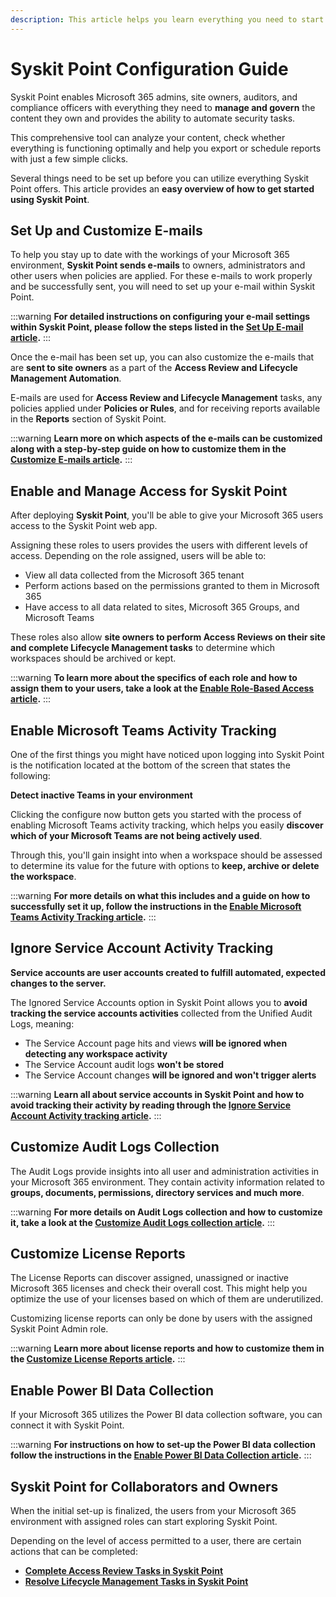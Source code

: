 ```yaml
---
description: This article helps you learn everything you need to start using your Syskit Point. 
---
```


# Syskit Point Configuration Guide

Syskit Point enables Microsoft 365 admins, site owners, auditors, and compliance officers with everything they need to **manage and govern** the content they own and provides the ability to automate security tasks. 

This comprehensive tool can analyze your content, check whether everything is functioning optimally and help you export or schedule reports with just a few simple clicks. 

Several things need to be set up before you can utilize everything Syskit Point offers. This article provides an **easy overview of how to get started using Syskit Point**. 

## Set Up and Customize E-mails

To help you stay up to date with the workings of your Microsoft 365 environment, **Syskit Point sends e-mails** to owners, administrators and other users when policies are applied. For these e-mails to work properly and be successfully sent, you will need to set up your e-mail within Syskit Point.

:::warning
**For detailed instructions on configuring your e-mail settings within Syskit Point, please follow the steps listed in the [Set Up E-mail article](../configuration/set-up-email.md).**
:::

Once the e-mail has been set up, you can also customize the e-mails that are **sent to site owners** as a part of the **Access Review and Lifecycle Management Automation**.  

E-mails are used for **Access Review and Lifecycle Management** tasks, any policies applied under **Policies or Rules**, and for receiving reports available in the **Reports** section of Syskit Point. 

:::warning
**Learn more on which aspects of the e-mails can be customized along with a step-by-step guide on how to customize them in the [Customize E-mails article](../configuration/customize-emails.md).**
:::

## Enable and Manage Access for Syskit Point

After deploying **Syskit Point**, you'll be able to give your Microsoft 365 users access to the Syskit Point web app. 

Assigning these roles to users provides the users with different levels of access. Depending on the role assigned, users will be able to:
 * View all data collected from the Microsoft 365 tenant
 * Perform actions based on the permissions granted to them in Microsoft 365 
 * Have access to all data related to sites, Microsoft 365 Groups, and Microsoft Teams

These roles also allow **site owners to perform Access Reviews on their site and complete Lifecycle Management tasks** to determine which workspaces should be archived or kept. 

:::warning
**To learn more about the specifics of each role and how to assign them to your users, take a look at the [Enable Role-Based Access article](../configuration/enable-role-based-access.md).**
:::


## Enable Microsoft Teams Activity Tracking

One of the first things you might have noticed upon logging into Syskit Point is the notification located at the bottom of the screen that states the following:

**Detect inactive Teams in your environment** 

Clicking the configure now button gets you started with the process of enabling Microsoft Teams activity tracking, which helps you easily **discover which of your Microsoft Teams are not being actively used**. 

Through this, you'll gain insight into when a workspace should be assessed to determine its value for the future with options to **keep, archive or delete the workspace**. 

:::warning
**For more details on what this includes and a guide on how to successfully set it up, follow the instructions in the [Enable Microsoft Teams Activity Tracking article](../configuration/microsoft-teams-activity.md).**
:::

## Ignore Service Account Activity Tracking 

**Service accounts are user accounts created to fulfill automated, expected changes to the server.**

The Ignored Service Accounts option in Syskit Point allows you to **avoid tracking the service accounts activities** collected from the Unified Audit Logs, meaning:

 * The Service Account page hits and views **will be ignored when detecting any workspace activity**
 * The Service Account audit logs **won't be stored**
 * The Service Account changes **will be ignored and won't trigger alerts**

:::warning
**Learn all about service accounts in Syskit Point and how to avoid tracking their activity by reading through the [Ignore Service Account Activity tracking article](../configuration/ignore-service-account-activity-tracking.md).**
:::

## Customize Audit Logs Collection

The Audit Logs provide insights into all user and administration activities in your Microsoft 365 environment.‌ They contain activity information related to **groups, documents, permissions, directory services and much more**. 

:::warning
**For more details on Audit Logs collection and how to customize it, take a look at the [Customize Audit Logs collection article](../configuration/customize-audit-logs-collection.md).**
:::

## Customize License Reports

The License Reports can discover assigned, unassigned or inactive Microsoft 365 licenses and check their overall cost. This might help you optimize the use of your licenses based on which of them are underutilized. 

Customizing license reports can only be done by users with the assigned Syskit Point Admin role. 

:::warning
**Learn more about license reports and how to customize them in the [Customize License Reports article](../configuration/customize-license-reports.md).**
:::

## Enable Power BI Data Collection

If your Microsoft 365 utilizes the Power BI data collection software, you can connect it with Syskit Point. 

:::warning
**For instructions on how to set-up the Power BI data collection follow the instructions in the [Enable Power BI Data Collection article](../power-platform/enable-powerBI-data-collection.md).**
:::


## Syskit Point for Collaborators and Owners

When the initial set-up is finalized, the users from your Microsoft 365 environment with assigned roles can start exploring Syskit Point.

Depending on the level of access permitted to a user, there are certain actions that can be completed:
  * **[Complete Access Review Tasks in Syskit Point](../point-collaborators/resolve-governance-tasks/access-review.mdx)**
  * **[Resolve Lifecycle Management Tasks in Syskit Point](../point-collaborators/resolve-governance-tasks/lifecycle-management.mdx)** 
